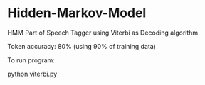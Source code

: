 # Hidden-Markov-Model

HMM Part of Speech Tagger using Viterbi as Decoding algorithm

Token accuracy: 80% (using 90% of training data)

To run program:

python viterbi.py


